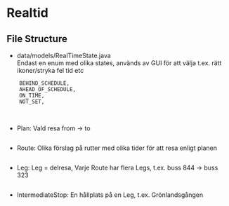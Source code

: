 # Realtid


## File Structure

* data/models/RealTimeState.java <br/>
Endast en enum med olika states, används av GUI för att välja t.ex. rätt ikoner/stryka fel tid etc 
```
    BEHIND_SCHEDULE,
    AHEAD_OF_SCHEDULE,
    ON_TIME,
    NOT_SET,
```


<br/>

* Plan:     Vald resa from -> to
```

```
* Route:    Olika förslag på rutter med olika tider för att resa enligt planen
```

```
* Leg:      Leg = delresa, Varje Route har flera Legs, t.ex. buss 844 -> buss 323
```

```
* IntermediateStop: En hållplats på en Leg, t.ex. Grönlandsgången
```

```
